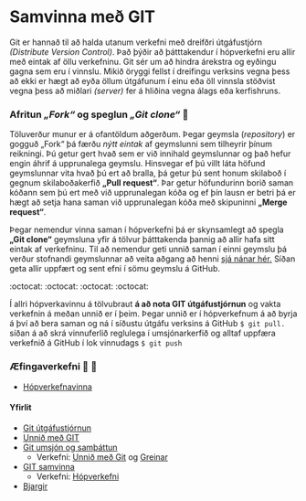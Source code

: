 # Samvinna með GIT

Git er hannað til að halda utanum verkefni með dreifðri útgáfustjórn _(Distribute Version Control)_. Það þýðir að þátttakendur í hópverkefni eru allir með eintak af öllu verkefninu. Git sér um að hindra árekstra og eyðingu gagna sem eru í vinnslu. Mikið öryggi fellst í dreifingu verksins vegna þess að ekki er hægt að eyða öllum útgáfunum í einu eða öll vinnsla stöðvist vegna þess að miðlari _(server)_ fer á hliðina vegna álags eða kerfishruns.

### Afritun _„Fork“_ og speglun _„Git clone“_  :couple:
Töluverður munur er á ofantöldum aðgerðum. Þegar geymsla (_repository_) er gogguð „Fork“ þá færðu _nýtt eintak_ af geymslunni sem tilheyrir þínum reikningi. Þú getur gert hvað sem er við innihald geymslunnar og það hefur engin áhrif á upprunalega geymslu. Hinsvegar ef þú villt láta höfund geymslunnar vita hvað þú ert að bralla, þá getur þú sent honum skilaboð í gegnum skilaboðakerfið **„Pull request“**. Þar getur höfundurinn borið saman kóðann sem þú ert með við upprunalegan kóða og ef þín lausn er betri þá er hægt að setja hana saman við upprunalegan kóða með skipuninni **„Merge request“**.

Þegar nemendur vinna saman í hópverkefni þá er skynsamlegt að spegla **„Git clone“** geymsluna yfir á tölvur þátttakenda þannig að allir hafa sitt eintak af verkefninu. Til að nemendur geti unnið saman í einni geymslu þá verður stofnandi geymslunnar að veita aðgang að henni [sjá nánar hér.](https://github.com/vefhonnun/Git-aefingaverkefni/blob/master/Lesefni/Samstarf%20%C3%A1%20GitHub.pdf) Síðan geta allir uppfært og sent efni í sömu geymslu á GitHub. 

:octocat: :octocat: :octocat: :octocat:

Í allri hópverkavinnu á tölvubraut **á að nota GIT útgáfustjórnun** og vakta verkefnin á meðan unnið er í þeim. Þegar unnið er í hópverkefnum á að byrja á því að bera saman og ná í síðustu útgáfu verksins á GitHub ```$ git pull. ``` síðan á að skrá vinnuferlið reglulega  í umsjónarkerfið og alltaf uppfæra verkefnið á GitHub í lok vinnudags ```$ git push``` 

### Æfingaverkefni :running: :running:
* [Hópverkefnavinna](Hópverkefnavinna.md)

#### Yfirlit
* [Git útgáfustjórnun](README.md)
* [Unnið með GIT](Git.md)
* [Git umsjón og samþáttun](Umsjón.md)
	* Verkefni: [Unnið með Git](Vinnuferli.md) og [Greinar](Greinar.md)
* [GIT samvinna](Samvinna.md)
	* Verkefni: [Hópverkefni](Hópverkefnavinna.md)
* [Bjargir](Bjargir.md)
